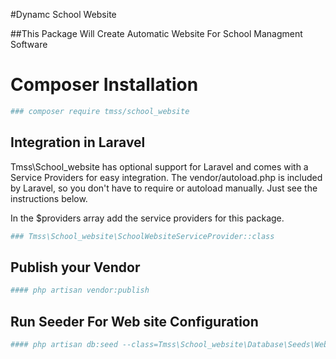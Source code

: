 #Dynamc School Website

##This Package Will Create Automatic Website For School Managment Software

# Composer Installation
```bash
### composer require tmss/school_website
```

## Integration in Laravel
Tmss\School_website  has optional support for Laravel and comes with a Service Providers for easy integration. The vendor/autoload.php is included by Laravel, so you don't have to require or autoload manually. Just see the instructions below.

In the $providers array add the service providers for this package.

```bash
### Tmss\School_website\SchoolWebsiteServiceProvider::class
```

## Publish your Vendor

```bash
#### php artisan vendor:publish
```

## Run Seeder For Web site Configuration

```bash
#### php artisan db:seed --class=Tmss\School_website\Database\Seeds\WebsiteConfigSeeder
```



